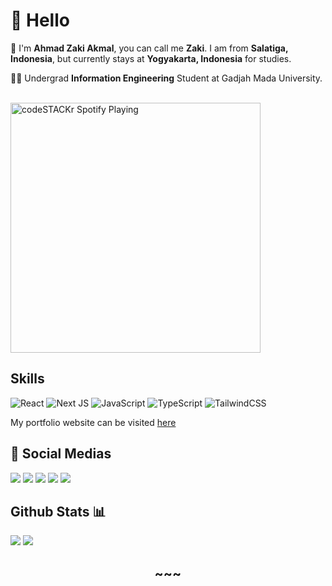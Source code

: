 # 👋 Hello 


🙂 I'm **Ahmad Zaki Akmal**, you can call me **Zaki**. I am from **Salatiga, Indonesia**, but currently stays at **Yogyakarta, Indonesia** for studies.

👨‍🎓 Undergrad **Information Engineering** Student at Gadjah Mada University.

<br>
<div align="left">
  <a href="https://open.spotify.com/user/ahmadzaki2975"><img src="https://novatorem-ahmadzaki2975.vercel.app/api/spotify/?background_&border_color=ffffff" alt="codeSTACKr    Spotify Playing" width="400" /></a>
</div>

## Skills

![React](https://img.shields.io/badge/react-%2320232a.svg?style=for-the-badge&logo=react&logoColor=%2361DAFB)
![Next JS](https://img.shields.io/badge/Next-black?style=for-the-badge&logo=next.js&logoColor=white)
![JavaScript](https://img.shields.io/badge/javascript-%23323330.svg?style=for-the-badge&logo=javascript&logoColor=%23F7DF1E)
![TypeScript](https://img.shields.io/badge/typescript-%23007ACC.svg?style=for-the-badge&logo=typescript&logoColor=white)
![TailwindCSS](https://img.shields.io/badge/tailwindcss-%2338B2AC.svg?style=for-the-badge&logo=tailwind-css&logoColor=white)

My portfolio website can be visited [here](https://ahmadzaki.vercel.app)


## 📮 Social Medias 
[<img src="https://img.shields.io/badge/Instagram-E4405F?style=for-the-badge&logo=instagram&logoColor=white">](https://instagram.com/ahmad._.zaki)
[<img src="https://img.shields.io/badge/Facebook-1877F2?style=for-the-badge&logo=facebook&logoColor=white">](https://www.facebook.com/profile.php?id=100014631301571)
[<img src="https://img.shields.io/badge/LinkedIn-0077B5?style=for-the-badge&logo=linkedin&logoColor=white">](https://www.linkedin.com/in/ahmad-zaki-akmal)
[<img src="https://img.shields.io/badge/Gmail-D14836?style=for-the-badge&logo=gmail&logoColor=white">](mailto:ahmadzaki2975@gmail.com)
[<img src="https://img.shields.io/badge/UGM.mail-073C64?style=for-the-badge&logo=gmail&logoColor=FDCB2C&">](mailto:ahmad.zaki.akmal@mail.ugm.ac.id)

<h2>Github Stats 📊</h2>
  <p>  
    <!--     ## Github Stats 📊 -->
    <img src="https://github-readme-stats.vercel.app/api/top-langs/?username=ahmadzaki2975&langs_count=10&theme=tokyonight&card_height=150px&layout=compact&card_width=250px">
    <img src="https://github-readme-stats.vercel.app/api?username=ahmadzaki2975&theme=tokyonight&card_height=150px&hide=issues,">
    <!--<img src="https://activity-graph.herokuapp.com/graph?username=ahmadzaki2975&theme=react-dark"> -->
</p>




  
<h2 align="center">~~~</h2>



<!--
  made, December 2021
-->

